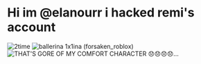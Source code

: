 # Hi im @elanourr i hacked remi's account

![2time](https://github.com/user-attachments/assets/ddba02b1-d33c-4bce-8b5e-d7247249dd32)
![ballerina 1x1ina (forsaken_roblox)](https://github.com/user-attachments/assets/58c561bd-4a7d-4398-aef8-e8ec19fa30f5)
![THAT'S GORE OF MY COMFORT CHARACTER 😞😞😞😞…](https://github.com/user-attachments/assets/75b6adef-3856-423e-bed8-70b7525e450a)
